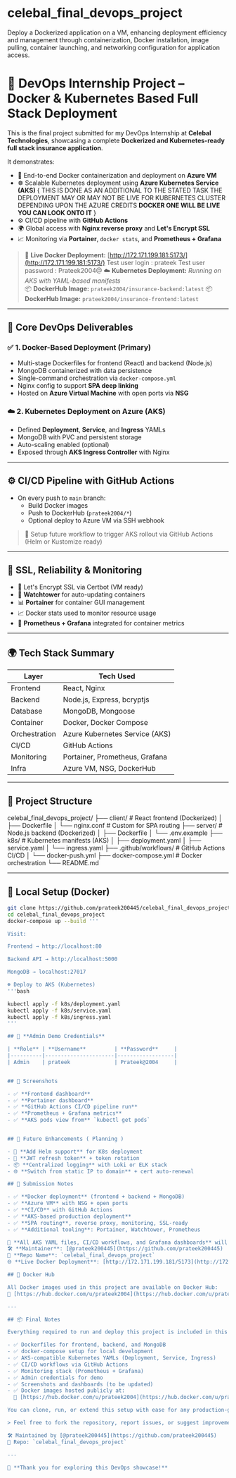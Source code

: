 # celebal_final_devops_project
Deploy a Dockerized application on a VM, enhancing deployment efficiency and management through containerization, Docker installation, image pulling, container launching, and networking configuration for application access.
# 🚀 DevOps Internship Project – Docker & Kubernetes Based Full Stack Deployment

This is the final project submitted for my DevOps Internship at **Celebal Technologies**, showcasing a complete **Dockerized and Kubernetes-ready full stack insurance application**.

It demonstrates:
- 🐳 End-to-end Docker containerization and deployment on **Azure VM**
- ☸️ Scalable Kubernetes deployment using **Azure Kubernetes Service (AKS)** { THIS IS DONE AS AN ADDITIONAL TO THE STATED TASK THE DEPLOYMENT MAY OR MAY NOT BE LIVE FOR KUBERNETES CLUSTER DEPENDING UPON THE AZURE CREDITS **DOCKER ONE WILL BE LIVE YOU CAN LOOK ONTO IT**  }
- ⚙️ CI/CD pipeline with **GitHub Actions**
- 🌍 Global access with **Nginx reverse proxy** and **Let's Encrypt SSL**
- 📈 Monitoring via **Portainer**, `docker stats`, and **Prometheus + Grafana**

> 🔗 **Live Docker Deployment:** [http://172.171.199.181:5173/](http://172.171.199.181:5173/)
> Test user login : prateek
> Test user password : Prateek2004@ 
> ☁️ **Kubernetes Deployment:** _Running on AKS with YAML-based manifests_  
> 📦 **DockerHub Image:** `prateek2004/insurance-backend:latest`
> 📦 **DockerHub Image:** `prateek2004/insurance-frontend:latest`

---

## 🧱 Core DevOps Deliverables

### ✅ 1. Docker-Based Deployment (Primary)

- Multi-stage Dockerfiles for frontend (React) and backend (Node.js)
- MongoDB containerized with data persistence
- Single-command orchestration via `docker-compose.yml`
- Nginx config to support **SPA deep linking**
- Hosted on **Azure Virtual Machine** with open ports via **NSG**

### ☁️ 2. Kubernetes Deployment on Azure (AKS)

- Defined **Deployment**, **Service**, and **Ingress** YAMLs
- MongoDB with PVC and persistent storage
- Auto-scaling enabled (optional)
- Exposed through **AKS Ingress Controller** with Nginx

---

## ⚙️ CI/CD Pipeline with GitHub Actions

- On every push to `main` branch:
  - Build Docker images
  - Push to DockerHub (`prateek2004/*`)
  - Optional deploy to Azure VM via SSH webhook

> 🔁 Setup future workflow to trigger AKS rollout via GitHub Actions (Helm or Kustomize ready)

---

## 🔐 SSL, Reliability & Monitoring

- 🔐 Let's Encrypt SSL via Certbot (VM ready)
- 🔁 **Watchtower** for auto-updating containers
- 📊 **Portainer** for container GUI management
- 📈 Docker stats used to monitor resource usage
- 🧠 **Prometheus + Grafana** integrated for container metrics

---

## 🌍 Tech Stack Summary

| Layer       | Tech Used                        |
|-------------|----------------------------------|
| Frontend    | React, Nginx                     |
| Backend     | Node.js, Express, bcryptjs       |
| Database    | MongoDB, Mongoose                |
| Container   | Docker, Docker Compose           |
| Orchestration | Azure Kubernetes Service (AKS) |
| CI/CD       | GitHub Actions                   |
| Monitoring  | Portainer, Prometheus, Grafana   |
| Infra       | Azure VM, NSG, DockerHub         |

---

## 📁 Project Structure

celebal_final_devops_project/
├── client/ # React frontend (Dockerized)
│ ├── Dockerfile
│ └── nginx.conf # Custom for SPA routing
├── server/ # Node.js backend (Dockerized)
│ ├── Dockerfile
│ └── .env.example
├── k8s/ # Kubernetes manifests (AKS)
│ ├── deployment.yaml
│ ├── service.yaml
│ └── ingress.yaml
├── .github/workflows/ # GitHub Actions CI/CD
│ └── docker-push.yml
├── docker-compose.yml # Docker orchestration
└── README.md


---

## 🚀 Local Setup (Docker)

```bash
git clone https://github.com/prateek200445/celebal_final_devops_project.git
cd celebal_final_devops_project
docker-compose up --build '''

Visit:

Frontend → http://localhost:80

Backend API → http://localhost:5000

MongoDB → localhost:27017

☸️ Deploy to AKS (Kubernetes)
'''bash

kubectl apply -f k8s/deployment.yaml
kubectl apply -f k8s/service.yaml
kubectl apply -f k8s/ingress.yaml
'''

## 🔐 **Admin Demo Credentials**

| **Role** | **Username**         | **Password**     |
|----------|----------------------|------------------|
| Admin    | prateek              | Prateek@2004     |


## 📸 Screenshots 

- ✅ **Frontend dashboard**
- ✅ **Portainer dashboard**
- ✅ **GitHub Actions CI/CD pipeline run**
- ✅ **Prometheus + Grafana metrics**
- ✅ **AKS pods view from** `kubectl get pods`


## 🔮 Future Enhancements ( Planning )

- 🧩 **Add Helm support** for K8s deployment  
- 🔄 **JWT refresh token** + token rotation  
- 📦 **Centralized logging** with Loki or ELK stack  
- 🌐 **Switch from static IP to domain** + cert auto-renewal

## 📝 Submission Notes

- ✅ **Docker deployment** (frontend + backend + MongoDB)  
- ✅ **Azure VM** with NSG + open ports  
- ✅ **CI/CD** with GitHub Actions  
- ✅ **AKS-based production deployment**  
- ✅ **SPA routing**, reverse proxy, monitoring, SSL-ready  
- ✅ **Additional tooling**: Portainer, Watchtower, Prometheus  

📂 **All AKS YAML files, CI/CD workflows, and Grafana dashboards** will be uploaded in this repository within 1–2 days.  
🛠️ **Maintainer**: [@prateek200445](https://github.com/prateek200445)  
📁 **Repo Name**: `celebal_final_devops_project`  
🌐 **Live Docker Deployment**: [http://172.171.199.181/5173](http://172.171.199.181/)

## 🐳 Docker Hub

All Docker images used in this project are available on Docker Hub:  
🔗 [https://hub.docker.com/u/prateek2004](https://hub.docker.com/u/prateek2004)

---

## 📦 Final Notes

Everything required to run and deploy this project is included in this repository:

- ✅ Dockerfiles for frontend, backend, and MongoDB
- ✅ docker-compose setup for local development
- ✅ AKS-compatible Kubernetes YAMLs (Deployment, Service, Ingress)
- ✅ CI/CD workflows via GitHub Actions
- ✅ Monitoring stack (Prometheus + Grafana)
- ✅ Admin credentials for demo
- ✅ Screenshots and dashboards (to be updated)
- ✅ Docker images hosted publicly at:  
  🔗 [https://hub.docker.com/u/prateek2004](https://hub.docker.com/u/prateek2004)

You can clone, run, or extend this setup with ease for any production-grade DevOps deployment demo.

> Feel free to fork the repository, report issues, or suggest improvements.

🛠️ Maintained by [@prateek200445](https://github.com/prateek200445)  
📁 Repo: `celebal_final_devops_project`

---

🎉 **Thank you for exploring this DevOps showcase!**


